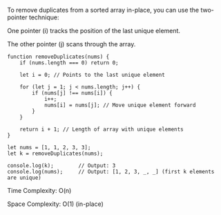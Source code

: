 To remove duplicates from a sorted array in-place, you can use the two-pointer technique:

One pointer (i) tracks the position of the last unique element.

The other pointer (j) scans through the array.

```
function removeDuplicates(nums) {
    if (nums.length === 0) return 0;

    let i = 0; // Points to the last unique element

    for (let j = 1; j < nums.length; j++) {
        if (nums[j] !== nums[i]) {
            i++;
            nums[i] = nums[j]; // Move unique element forward
        }
    }

    return i + 1; // Length of array with unique elements
}

```

```
let nums = [1, 1, 2, 3, 3];
let k = removeDuplicates(nums);

console.log(k);        // Output: 3
console.log(nums);     // Output: [1, 2, 3, _, _] (first k elements are unique)

```

Time Complexity: O(n)

Space Complexity: O(1) (in-place)
